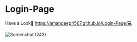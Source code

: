 # Login-Page

Have a Look👨‍
https://amandeep4567.github.io/Login-Page/💻


![Screenshot (243)](https://user-images.githubusercontent.com/90441055/197417855-bc383261-eecd-4b62-89b0-11cb95ef91dd.png)
